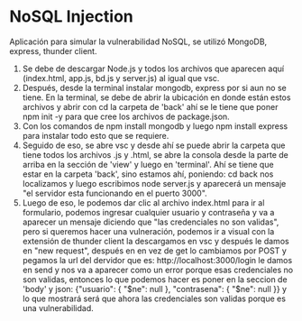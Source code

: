 # NoSQL Injection

Aplicación para simular la vulnerabilidad NoSQL, se utilizó MongoDB, express, thunder client.

1. Se debe de descargar Node.js y todos los archivos que aparecen aquí (index.html, app.js, bd.js y server.js) al igual que vsc.
2. Después, desde la terminal instalar mongodb, express por si aun no se tiene. En la terminal, se debe de abrir la ubicación en donde están estos archivos y abrir con cd la carpeta de 'back' ahí se le tiene que poner npm init -y para que cree los archivos de package.json.
3. Con los comandos de npm install mongodb y luego npm install express para instalar todo esto que se requiere. 
4. Seguido de eso, se abre vsc y desde ahí se puede abrir la carpeta que tiene todos los archivos .js y .html, se abre la consola desde la parte de arriba en la sección de 'view' y luego en 'terminal'. Ahí se tiene que estar en la carpeta  'back', sino estamos ahí, poniendo: cd back nos localizamos y luego escribimos node server.js y aparecerá un mensaje "el servidor esta funcionando en el puerto 3000".
5. Luego de eso, le podemos dar clic al archivo index.html para ir al formulario, podemos ingresar cualquier usuario y contraseña y va a aparecer un mensaje diciendo que "las credenciales no son validas", pero si queremos hacer una vulneración, podemos ir a visual con la extensión de thunder client la descargamos en vsc y después le damos en "new request", después en en vez de get lo cambiamos por POST y pegamos la url del dervidor que es: http://localhost:3000/login le damos en send y nos va a aparecer como un error porque esas credenciales no son validas, entonces lo que podemos hacer es poner en la seccion de 'body' y json: {"usuario": { "$ne": null }, "contrasena": { "$ne": null }} y lo que mostrará será que ahora las credenciales son validas porque es una vulnerabilidad. 
